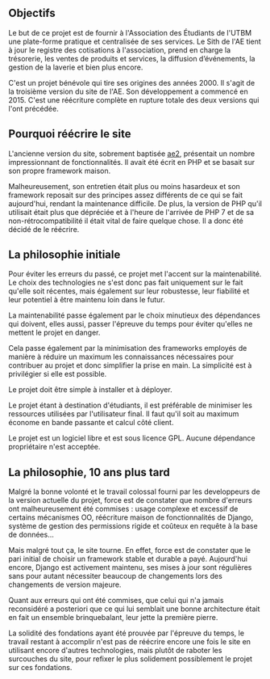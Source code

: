 ## Objectifs

Le but de ce projet est de fournir à 
l'Association des Étudiants de l'UTBM 
une plate-forme pratique et centralisée de ses services.
Le Sith de l'AE tient à jour le registre des cotisations
à l'association, prend en charge la trésorerie, 
les ventes de produits et services, 
la diffusion d’événements, 
la gestion de la laverie et bien plus encore. 

C'est un projet bénévole qui tire ses origines des années 2000.
Il s'agit de la troisième version du site de l'AE.
Son développement a commencé en 2015.
C'est une réécriture complète en rupture totale
des deux versions qui l'ont précédée.

## Pourquoi réécrire le site

L'ancienne version du site, sobrement baptisée
[ae2](https://github.com/ae-utbm/sith2),
présentait un nombre impressionnant de fonctionnalités. 
Il avait été écrit en PHP et se basait 
sur son propre framework maison.

Malheureusement, son entretien était plus ou
moins hasardeux et son framework reposait 
sur des principes assez différents de ce qui se fait 
aujourd'hui, rendant la maintenance difficile. 
De plus, la version de PHP qu'il utilisait 
était plus que dépréciée et à l'heure de l'arrivée de PHP 7
et de sa non-rétrocompatibilité il était vital de faire
quelque chose. 
Il a donc été décidé de le réécrire.

## La philosophie initiale

Pour éviter les erreurs du passé, 
ce projet met l'accent sur la maintenabilité.
Le choix des technologies ne s'est donc pas 
fait uniquement sur le fait qu'elle soit récentes,
mais également sur leur robustesse,
leur fiabilité et leur potentiel à être maintenu 
loin dans le futur.

La maintenabilité passe également par le 
choix minutieux des dépendances qui doivent,
elles aussi, passer l'épreuve du temps
pour éviter qu'elles ne mettent le projet en danger.

Cela passe également par la minimisation
des frameworks employés de manière à réduire un maximum
les connaissances nécessaires pour contribuer 
au projet et donc simplifier la prise en main.
La simplicité est à privilégier si elle est possible.

Le projet doit être simple à installer et à déployer.

Le projet étant à destination d'étudiants,
il est préférable de minimiser les ressources 
utilisées par l'utilisateur final. 
Il faut qu'il soit au maximum économe en bande
passante et calcul côté client.

Le projet est un logiciel libre et est sous licence GPL.
Aucune dépendance propriétaire n'est acceptée.

## La philosophie, 10 ans plus tard

Malgré la bonne volonté et le travail colossal
fourni par les developpeurs de la version actuelle
du projet, force est de constater que nombre d'erreurs
ont malheureusement été commises :
usage complexe et excessif de certains mécanismes OO,
réécriture maison de fonctionnalités de Django,
système de gestion des permissions rigide et coûteux
en requête à la base de données...

Mais malgré tout ça, le site tourne.
En effet, force est de constater que le pari initial
de choisir un framework stable et durable a payé.
Aujourd'hui encore, Django est activement maintenu,
ses mises à jour sont régulières sans pour autant
nécessiter beaucoup de changements lors des changements
de version majeure.

Quant aux erreurs qui ont été commises,
que celui qui n'a jamais reconsidéré a posteriori
que ce qui lui semblait une bonne architecture
était en fait un ensemble brinquebalant,
leur jette la première pierre.

La solidité des fondations ayant été prouvée
par l'épreuve du temps,
le travail restant à accomplir n'est
pas de réécrire encore une fois le site
en utilisant encore d'autres technologies,
mais plutôt de raboter les surcouches du site,
pour refixer le plus solidement possiblement
le projet sur ces fondations.

